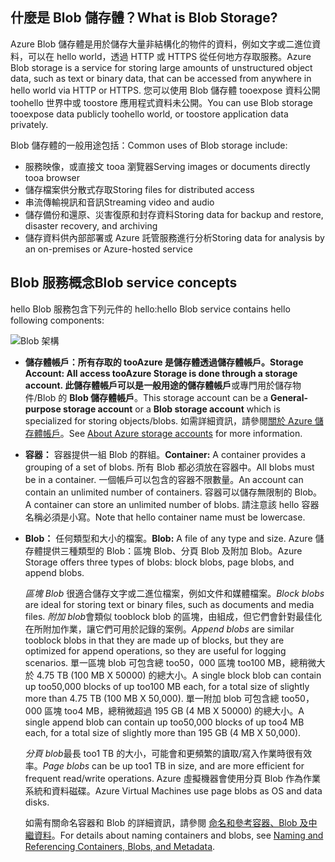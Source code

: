 ## <a name="what-is-blob-storage"></a><span data-ttu-id="32491-101">什麼是 Blob 儲存體？</span><span class="sxs-lookup"><span data-stu-id="32491-101">What is Blob Storage?</span></span>
<span data-ttu-id="32491-102">Azure Blob 儲存體是用於儲存大量非結構化的物件的資料，例如文字或二進位資料，可以在 hello world，透過 HTTP 或 HTTPS 從任何地方存取服務。</span><span class="sxs-lookup"><span data-stu-id="32491-102">Azure Blob storage is a service for storing large amounts of unstructured object data, such as text or binary data, that can be accessed from anywhere in hello world via HTTP or HTTPS.</span></span> <span data-ttu-id="32491-103">您可以使用 Blob 儲存體 tooexpose 資料公開 toohello 世界中或 toostore 應用程式資料未公開。</span><span class="sxs-lookup"><span data-stu-id="32491-103">You can use Blob storage tooexpose data publicly toohello world, or toostore application data privately.</span></span>

<span data-ttu-id="32491-104">Blob 儲存體的一般用途包括：</span><span class="sxs-lookup"><span data-stu-id="32491-104">Common uses of Blob storage include:</span></span>

* <span data-ttu-id="32491-105">服務映像，或直接文 tooa 瀏覽器</span><span class="sxs-lookup"><span data-stu-id="32491-105">Serving images or documents directly tooa browser</span></span>
* <span data-ttu-id="32491-106">儲存檔案供分散式存取</span><span class="sxs-lookup"><span data-stu-id="32491-106">Storing files for distributed access</span></span>
* <span data-ttu-id="32491-107">串流傳輸視訊和音訊</span><span class="sxs-lookup"><span data-stu-id="32491-107">Streaming video and audio</span></span>
* <span data-ttu-id="32491-108">儲存備份和還原、災害復原和封存資料</span><span class="sxs-lookup"><span data-stu-id="32491-108">Storing data for backup and restore, disaster recovery, and archiving</span></span>
* <span data-ttu-id="32491-109">儲存資料供內部部署或 Azure 託管服務進行分析</span><span class="sxs-lookup"><span data-stu-id="32491-109">Storing data for analysis by an on-premises or Azure-hosted service</span></span>

## <a name="blob-service-concepts"></a><span data-ttu-id="32491-110">Blob 服務概念</span><span class="sxs-lookup"><span data-stu-id="32491-110">Blob service concepts</span></span>
<span data-ttu-id="32491-111">hello Blob 服務包含下列元件的 hello:</span><span class="sxs-lookup"><span data-stu-id="32491-111">hello Blob service contains hello following components:</span></span>

![Blob 架構](./media/storage-blob-concepts-include/blob1.png)

* <span data-ttu-id="32491-113">**儲存體帳戶：**所有存取的 tooAzure 是儲存體透過儲存體帳戶。</span><span class="sxs-lookup"><span data-stu-id="32491-113">**Storage Account:** All access tooAzure Storage is done through a storage account.</span></span> <span data-ttu-id="32491-114">此儲存體帳戶可以是**一般用途的儲存體帳戶**或專門用於儲存物件/Blob 的 **Blob 儲存體帳戶**。</span><span class="sxs-lookup"><span data-stu-id="32491-114">This storage account can be a **General-purpose storage account** or a **Blob storage account** which is specialized for storing objects/blobs.</span></span> <span data-ttu-id="32491-115">如需詳細資訊，請參閱[關於 Azure 儲存體帳戶](../articles/storage/common/storage-create-storage-account.md)。</span><span class="sxs-lookup"><span data-stu-id="32491-115">See [About Azure storage accounts](../articles/storage/common/storage-create-storage-account.md) for more information.</span></span>
* <span data-ttu-id="32491-116">**容器：** 容器提供一組 Blob 的群組。</span><span class="sxs-lookup"><span data-stu-id="32491-116">**Container:** A container provides a grouping of a set of blobs.</span></span> <span data-ttu-id="32491-117">所有 Blob 都必須放在容器中。</span><span class="sxs-lookup"><span data-stu-id="32491-117">All blobs must be in a container.</span></span> <span data-ttu-id="32491-118">一個帳戶可以包含的容器不限數量。</span><span class="sxs-lookup"><span data-stu-id="32491-118">An account can contain an unlimited number of containers.</span></span> <span data-ttu-id="32491-119">容器可以儲存無限制的 Blob。</span><span class="sxs-lookup"><span data-stu-id="32491-119">A container can store an unlimited number of blobs.</span></span> <span data-ttu-id="32491-120">請注意該 hello 容器名稱必須是小寫。</span><span class="sxs-lookup"><span data-stu-id="32491-120">Note that hello container name must be lowercase.</span></span>
* <span data-ttu-id="32491-121">**Blob：** 任何類型和大小的檔案。</span><span class="sxs-lookup"><span data-stu-id="32491-121">**Blob:** A file of any type and size.</span></span> <span data-ttu-id="32491-122">Azure 儲存體提供三種類型的 Blob：區塊 Blob、分頁 Blob 及附加 Blob。</span><span class="sxs-lookup"><span data-stu-id="32491-122">Azure Storage offers three types of blobs: block blobs, page blobs, and append blobs.</span></span>
  
    <span data-ttu-id="32491-123">*區塊 Blob* 很適合儲存文字或二進位檔案，例如文件和媒體檔案。</span><span class="sxs-lookup"><span data-stu-id="32491-123">*Block blobs* are ideal for storing text or binary files, such as documents and media files.</span></span> <span data-ttu-id="32491-124">*附加 blob*會類似 tooblock blob 的區塊，由組成，但它們會針對最佳化在所附加作業，讓它們可用於記錄的案例。</span><span class="sxs-lookup"><span data-stu-id="32491-124">*Append blobs* are similar tooblock blobs in that they are made up of blocks, but they are optimized for append operations, so they are useful for logging scenarios.</span></span> <span data-ttu-id="32491-125">單一區塊 blob 可包含總 too50，000 區塊 too100 MB，總稍微大於 4.75 TB (100 MB X 50000) 的總大小。</span><span class="sxs-lookup"><span data-stu-id="32491-125">A single block blob can contain up too50,000 blocks of up too100 MB each, for a total size of slightly more than 4.75 TB (100 MB X 50,000).</span></span> <span data-ttu-id="32491-126">單一附加 blob 可包含總 too50，000 區塊 too4 MB，總稍微超過 195 GB (4 MB X 50000) 的總大小。</span><span class="sxs-lookup"><span data-stu-id="32491-126">A single append blob can contain up too50,000 blocks of up too4 MB each, for a total size of slightly more than 195 GB (4 MB X 50,000).</span></span>
  
    <span data-ttu-id="32491-127">*分頁 blob*最長 too1 TB 的大小，可能會和更頻繁的讀取/寫入作業時很有效率。</span><span class="sxs-lookup"><span data-stu-id="32491-127">*Page blobs* can be up too1 TB in size, and are more efficient for frequent read/write operations.</span></span> <span data-ttu-id="32491-128">Azure 虛擬機器會使用分頁 Blob 作為作業系統和資料磁碟。</span><span class="sxs-lookup"><span data-stu-id="32491-128">Azure Virtual Machines use page blobs as OS and data disks.</span></span>
  
    <span data-ttu-id="32491-129">如需有關命名容器和 Blob 的詳細資訊，請參閱 [命名和參考容器、Blob 及中繼資料](/rest/api/storageservices/Naming-and-Referencing-Containers--Blobs--and-Metadata)。</span><span class="sxs-lookup"><span data-stu-id="32491-129">For details about naming containers and blobs, see [Naming and Referencing Containers, Blobs, and Metadata](/rest/api/storageservices/Naming-and-Referencing-Containers--Blobs--and-Metadata).</span></span>

